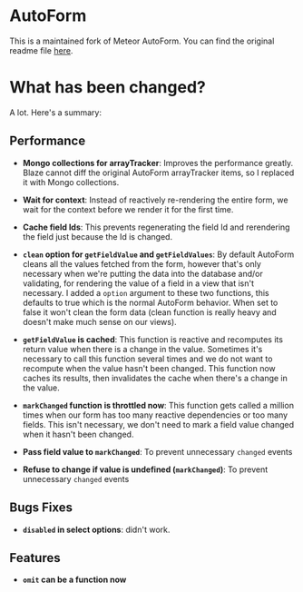 AutoForm
=========================

This is a maintained fork of Meteor AutoForm. You can find the original readme file [here](README.original.md).

What has been changed?
=========================

A lot. Here's a summary:

Performance
-------------------------

* **Mongo collections for arrayTracker**:
    Improves the performance greatly. Blaze cannot diff the original
    AutoForm arrayTracker items, so I replaced it with Mongo collections.

* **Wait for context**:
    Instead of reactively re-rendering the entire form, we wait for the
    context before we render it for the first time.

* **Cache field Ids**:
    This prevents regenerating the field Id and rerendering the field
    just because the Id is changed.

* **`clean` option for `getFieldValue` and `getFieldValues`**:
    By default AutoForm cleans all the values fetched from the form,
    however that's only necessary when we're putting the data into
    the database and/or validating, for rendering the value of a field
    in a view that isn't necessary. I added a `option` argument to these
    two functions, this defaults to true which is the normal AutoForm
    behavior. When set to false it won't clean the form data (clean
    function is really heavy and doesn't make much sense on our views).

* **`getFieldValue` is cached**:
    This function is reactive and recomputes its return value when
    there is a change in the value. Sometimes it's necessary to call
    this function several times and we do not want to recompute when
    the value hasn't been changed. This function now caches its results,
    then invalidates the cache when there's a change in the value.

* **`markChanged` function is throttled now**:
    This function gets called a million times when our form has too
    many reactive dependencies or too many fields. This isn't necessary,
    we don't need to mark a field value changed when it hasn't been changed.

* **Pass field value to `markChanged`**:
    To prevent unnecessary `changed` events

* **Refuse to change if value is undefined (`markChanged`)**:
    To prevent unnecessary `changed` events

Bugs Fixes
-------------------------

* **`disabled` in select options**: didn't work.

Features
-------------------------

* **`omit` can be a function now**
